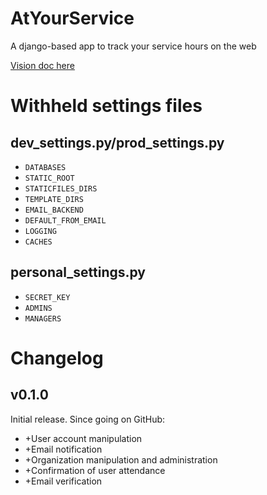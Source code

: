 AtYourService
=============

A django-based app to track your service hours on the web

[Vision doc here](TODO.txt)

Withheld settings files
=======================
dev_settings.py/prod_settings.py
--------------------------------

* `DATABASES`
* `STATIC_ROOT`
* `STATICFILES_DIRS`
* `TEMPLATE_DIRS`
* `EMAIL_BACKEND`
* `DEFAULT_FROM_EMAIL`
* `LOGGING`
* `CACHES`

personal_settings.py
--------------------

* `SECRET_KEY`
* `ADMINS`
* `MANAGERS`

Changelog
=========

v0.1.0
------
Initial release. Since going on GitHub:

* +User account manipulation
* +Email notification
* +Organization manipulation and administration
* +Confirmation of user attendance
* +Email verification
